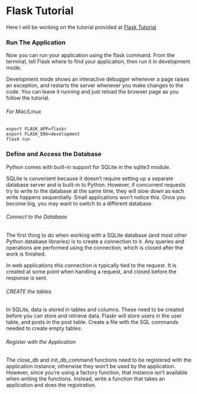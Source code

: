 # Flask Tutorial
Here I will be working on the tutorial provided at [Flask Tutorial](http://flask.pocoo.org/docs/1.0/tutorial/)

### Run The Application
Now you can run your application using the flask command. From the terminal, tell Flask where to find your application, 
then run it in development mode.

Development mode shows an interactive debugger whenever a page raises an exception, and restarts the server whenever 
you make changes to the code. You can leave it running and just reload the browser page as you follow the tutorial.

###### For Mac/Linux 
``` 
export FLASK_APP=flaskr
export FLASK_ENV=development
flask run
```

### Define and Access the Database
Python comes with built-in support for SQLite in the sqlite3 module.

SQLite is convenient because it doesn’t require setting up a separate database server and is built-in to Python. 
However, if concurrent requests try to write to the database at the same time, they will slow down as each write 
happens sequentially. Small applications won’t notice this. Once you become big, you may want to switch to a different 
database.

###### Connect to the Database
The first thing to do when working with a SQLite database (and most other Python database libraries) is to create 
a connection to it. Any queries and operations are performed using the connection, which is closed after the work is 
finished.

In web applications this connection is typically tied to the request. It is created at some point when handling a 
request, and closed before the response is sent.

###### CREATE the tables
In SQLite, data is stored in tables and columns. These need to be created before you can store and retrieve data. 
Flaskr will store users in the user table, and posts in the post table. Create a file with the SQL commands needed 
to create empty tables:

###### Register with the Application
The close_db and init_db_command functions need to be registered with the application instance, otherwise they
won’t be used by the application. However, since you’re using a factory function, that instance isn’t available 
when writing the functions. Instead, write a function that takes an application and does the registration.